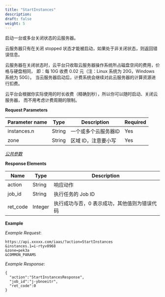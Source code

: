 ```yaml
---
title: "StartInstances"
description: 
draft: false
weight: 5
---
```



启动一台或多台关闭状态的云服务器。

云服务器只有在关闭 stopped 状态才能被启动，如果处于非关闭状态，则返回错误信息。

云服务器在关闭状态时，云平台只收取云服务器操作系统所占磁盘空间的费用，价格与硬盘相同， 即：每 10G 收费 0.02 元（注：Linux 系统为 20G，Windows 系统为 50G）。 当云服务器启动后，计费系统会继续对此云服务器的计算资源进行扣费。

云平台会根据你实际使用的时长收费（精确到秒），所以你可以随时启动、关闭云服务器， 而不用考虑计费周期的限制。

**Request Parameters**

| Parameter name | Type | Description | Required |
| --- | --- | --- | --- |
| instances.n | String | 一个或多个云服务器ID | Yes |
| zone | String | 区域 ID，注意要小写 | Yes |

[_公共参数_](../../../parameters/)

**Response Elements**

| Name | Type | Description |
| --- | --- | --- |
| action | String | 响应动作 |
| job_id | String | 执行任务的 Job ID |
| ret_code | Integer | 执行成功与否，0 表示成功，其他值则为错误代码 |

**Example**

_Example Request_:

```
https://api.xxxxx.com/iaas/?action=StartInstances
&instances.1=i-rtyv0968
&zone=pek3a
&COMMON_PARAMS
```

_Example Response_:

```
{
  "action":"StartInstancesResponse",
  "job_id":"j-ybnoeitr",
  "ret_code":0
}
```
